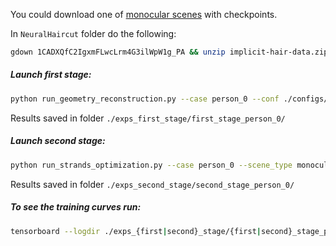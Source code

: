 You could download one of [monocular scenes](https://drive.google.com/file/d/1CADXQfC2IgxmFLwcLrm4G3ilWpW1g_PA/view?usp=sharing) with checkpoints.

In ```NeuralHaircut``` folder do the following:

```bash
gdown 1CADXQfC2IgxmFLwcLrm4G3ilWpW1g_PA && unzip implicit-hair-data.zip && rm *.zip
```

##### Launch first stage:

```bash
python run_geometry_reconstruction.py --case person_0 --conf ./configs/example_config/neural_strands-monocular.yaml --exp_name first_stage_person_0
```

Results saved in folder ```./exps_first_stage/first_stage_person_0/```

##### Launch second stage:

```bash
python run_strands_optimization.py --case person_0 --scene_type monocular --conf ./configs/example_config/neural_strands-monocular.yaml  --hair_conf ./configs/example_config/hair_strands_textured.yaml --exp_name second_stage_person_0
```

Results saved in folder ```./exps_second_stage/second_stage_person_0/```


##### To see the training curves run:

```bash
tensorboard --logdir ./exps_{first|second}_stage/{first|second}_stage_person_0/
```